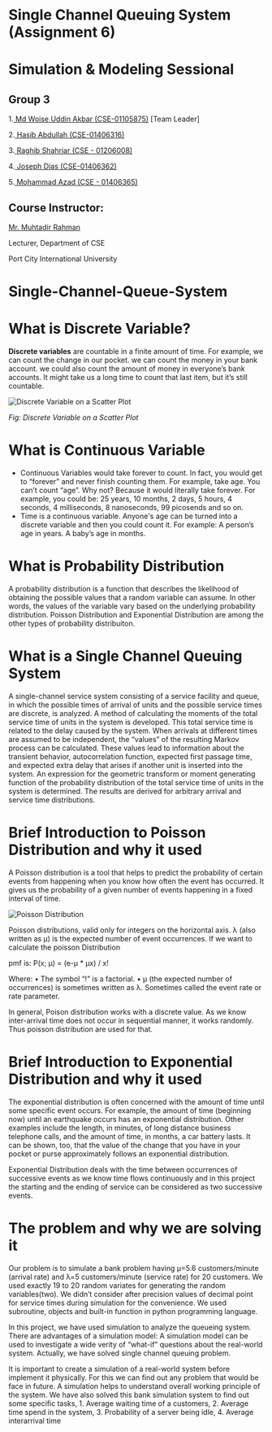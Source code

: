 #  Single Channel Queuing System (Assignment 6)
#  Simulation & Modeling Sessional

##  Group 3 
                       
   1.[ Md Woise Uddin Akbar (CSE-01105875)](https://github.com/OKCSE/)  [Team Leader]
   
   2.[ Hasib Abdullah (CSE-01406316)](https://github.com/hasibctg/)
   
   3.[ Raghib Shahriar (CSE - 01206008)](https://github.com/Raghib6/)
   
   4.[ Joseph Dias (CSE-01406362)](https://github.com/Joseph440G0/)
   
   5.[ Mohammad Azad  (CSE - 01406365)](https://github.com/jrazad10/)

## Course Instructor:
   
   [Mr. Muhtadir Rahman](https://github.com/muhtadir)
   
   Lecturer, Department of CSE
   
   Port City International University

# Single-Channel-Queue-System

# What is Discrete Variable?

**Discrete variables** are countable in a finite amount of time. For example, we can count the change in our pocket. we can count the money in your bank account. we could also count the amount of money in everyone’s bank accounts. It might take us a long time to count that last item, but it’s still countable.

![Discrete Variable on a Scatter Plot](https://www.statisticshowto.com/wp-content/uploads/2013/09/scatter-plot-2.jpg)

*Fig: Discrete Variable on a Scatter Plot*

# What is Continuous Variable #

* Continuous Variables would take forever to count. In fact, you would get to “forever” and never finish counting them. For example, take age. You can’t count “age”. Why not? Because it would literally take forever. For example, you could be:
25 years, 10 months, 2 days, 5 hours, 4 seconds, 4 milliseconds, 8 nanoseconds, 99 picosends and so on.
* Time is a continuous variable. Anyone's age can be turned into a discrete variable and then you could count it. For example:
A person’s age in years.
A baby’s age in months.

# What is Probability Distribution #

A probability distribution is a function that describes the likelihood of obtaining the possible values that a random variable can assume. In other words, the values of the variable vary based on the underlying probability distribution. Poisson Distribution and Exponential Distribution are among the other types of probability distribuiton.

# What is a Single Channel Queuing System #

A single-channel service system consisting of a service facility and queue, in which the possible times of arrival of units and the possible service times are discrete, is analyzed. A method of calculating the moments of the total service time of units in the system is developed. This total service time is related to the delay caused by the system. When arrivals at different times are assumed to be independent, the “values” of the resulting Markov process can be calculated. These values lead to information about the transient behavior, autocorrelation function, expected first passage time, and expected extra delay that arises if another unit is inserted into the system. An expression for the geometric transform or moment generating function of the probability distribution of the total service time of units in the system is determined. The results are derived for arbitrary arrival and service time distributions.

# Brief Introduction to Poisson Distribution and why it used #

A Poisson distribution is a tool that helps to predict the probability of certain events from happening when you know how often the event has occurred. It gives us the probability of a given number of events happening in a fixed interval of time.

![Poisson Distribution](https://user-images.githubusercontent.com/34852930/113517414-9eb70580-95a1-11eb-85b2-4a6b75ad5bc6.png)

Poisson distributions, valid only for integers on the horizontal axis. λ (also written as μ) is the expected number of event occurrences.
If we want to calculate the poisson Distribution 

pmf is: P(x; μ) = (e-μ * μx) / x!

Where:
•	The symbol “!” is a factorial.
•	μ (the expected number of occurrences) is sometimes written as λ. Sometimes called the event rate or rate parameter.

In general, Poison distribution works with a discrete value. As we know inter-arrival time does not occur in sequential manner, it works randomly. Thus poisson distribution are used for that.


# Brief Introduction to Exponential Distribution and why it used #

The exponential distribution is often concerned with the amount of time until some specific event occurs. For example, the amount of time (beginning now) until an earthquake occurs has an exponential distribution. Other examples include the length, in minutes, of long distance business telephone calls, and the amount of time, in months, a car battery lasts. It can be shown, too, that the value of the change that you have in your pocket or purse approximately follows an exponential distribution.

Exponential Distribution deals with the time between occurrences of successive events as we know time flows continuously and in this project the starting and  the ending of service can be considered as two successive events.

# The problem and why we are solving it #
Our problem is to simulate a bank problem having µ=5.6 customers/minute (arrival rate) and λ=5 customers/minute (service rate) for 20 customers. We used exactly 19 to 20 random variates for generating the random variables(two). We didn’t consider after precision values of decimal point for service times during simulation for the convenience. We used subroutine, objects and built-in function in python programming language. 

In this project, we have used simulation to analyze the queueing system. There are advantages of a simulation model: A simulation model can be used to investigate a wide verity of “what-if” questions about the real-world system. Actually, we have solved single channel queuing problem. 

It is important to create a simulation of a real-world system before implement it physically. For this we can find out any problem that would be face in future. A simulation helps to understand overall working principle of the system. We have also solved this bank simulation system to find out some specific tasks, 1. Average waiting time of a customers, 2. Average time spend in the system, 3. Probability of a server being idle, 4. Average interarrival time 

